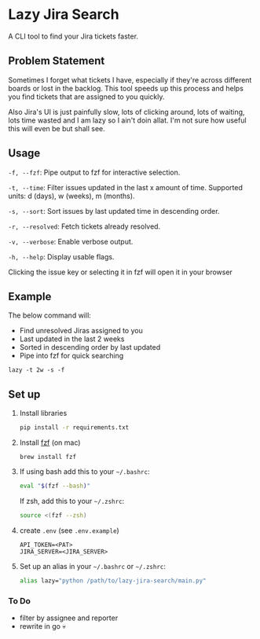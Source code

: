 # Lazy Jira Search
A CLI tool to find your Jira tickets faster.

## Problem Statement
Sometimes I forget what tickets I have, especially if they're across different boards or lost in the backlog. This tool speeds up this process and helps you find tickets that are assigned to you quickly.

Also Jira's UI is just painfully slow, lots of clicking around, lots of waiting, lots time wasted and I am lazy so I ain't doin allat. I'm not sure how useful this will even be but shall see.

## Usage
`-f, --fzf`: Pipe output to fzf for interactive selection.

`-t, --time`: Filter issues updated in the last x amount of time. Supported units: d (days), w (weeks), m (months).

`-s, --sort`: Sort issues by last updated time in descending order.

`-r, --resolved`: Fetch tickets already resolved.

`-v, --verbose`: Enable verbose output.

`-h, --help`: Display usable flags.

Clicking the issue key or selecting it in fzf will open it in your browser

## Example
The below command will:
- Find unresolved Jiras assigned to you
- Last updated in the last 2 weeks
- Sorted in descending order by last updated
- Pipe into fzf for quick searching

```
lazy -t 2w -s -f
```

## Set up
1. Install libraries
    ```bash
    pip install -r requirements.txt
    ```

2. Install [fzf](https://github.com/junegunn/fzf?tab=readme-ov-file#installation) (on mac)
    ```
    brew install fzf
    ```

3. If using bash add this to your `~/.bashrc`:
    ```bash
    eval "$(fzf --bash)"
    ```

   If zsh, add this to your `~/.zshrc`:
    ```bash
    source <(fzf --zsh)
    ```

4. create `.env` (see `.env.example`)
    ```
    API_TOKEN=<PAT>
    JIRA_SERVER=<JIRA_SERVER>
    ```

5. Set up an alias in your `~/.bashrc` or `~/.zshrc`:
    ```bash
    alias lazy="python /path/to/lazy-jira-search/main.py"
    ```

### To Do
- filter by assignee and reporter
- rewrite in go 💀
